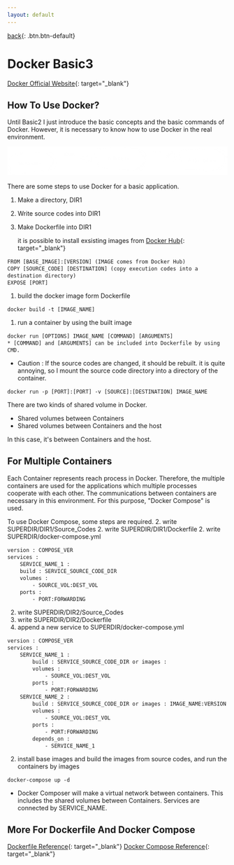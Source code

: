 ```yaml
---
layout: default
---
```

[back](./docker2){: .btn.btn-default}

# Docker Basic3

[Docker Official Website](https://www.docker.com/){: target="_blank"}

## How To Use Docker?
Until Basic2 I just introduce the basic concepts and the basic commands of Docker. However, it is necessary to know how to use Docker in the real environment. 

![Docker Usage](dockerUsing.png)

There are some steps to use Docker for a basic application. 
1. Make a directory, DIR1
1. Write source codes into DIR1
1. Make Dockerfile into DIR1

	it is possible to install exsisting images from [Docker Hub](hub.docker.com){: target="_blank"}
```
FROM [BASE_IMAGE]:[VERSION] (IMAGE comes from Docker Hub)
COPY [SOURCE_CODE] [DESTINATION] (copy execution codes into a destination directory)
EXPOSE [PORT] 
```

1. build the docker image form Dockerfile
```
docker build -t [IMAGE_NAME]
```
1. run a container by using the built image
```
docker run [OPTIONS] IMAGE_NAME [COMMAND] [ARGUMENTS]
* [COMMAND] and [ARGUMENTS] can be included into Dockerfile by using CMD.
```
* Caution : If the source codes are changed, it should be rebuilt. it is quite annoying, so I mount the source code directory into a directory of the container.
```
docker run -p [PORT]:[PORT] -v [SOURCE]:[DESTINATION] IMAGE_NAME
```
There are two kinds of shared volume in Docker. 
- Shared volumes between Containers
- Shared volumes between Containers and the host

In this case, it's between Containers and the host.

## For Multiple Containers
Each Container represents reach process in Docker. Therefore, the multiple containers are used for the applications which multiple processes cooperate with each other. The communications between containers are necessary in this environment. For this purpose, "Docker Compose" is used.

To use Docker Compose, some steps are required.
2. write SUPERDIR/DIR1/Source_Codes
2. write SUPERDIR/DIR1/Dockerfile
2. write SUPERDIR/docker-compose.yml
```    
version : COMPOSE_VER
services : 
    SERVICE_NAME_1 :
    build : SERVICE_SOURCE_CODE_DIR
    volumes :
	    - SOURCE_VOL:DEST_VOL
    ports :
		- PORT:FORWARDING
```
2. write SUPERDIR/DIR2/Source_Codes
2. write SUPERDIR/DIR2/Dockerfile
2. append a new service to SUPERDIR/docker-compose.yml
```
version : COMPOSE_VER
services : 
    SERVICE_NAME_1 :
	    build : SERVICE_SOURCE_CODE_DIR or images : 
		volumes :
        	- SOURCE_VOL:DEST_VOL
        ports :
            - PORT:FORWARDING
    SERVICE_NAME_2 :
        build : SERVICE_SOURCE_CODE_DIR or images : IMAGE_NAME:VERSION
        volumes :
    	    - SOURCE_VOL:DEST_VOL
        ports :
            - PORT:FORWARDING
        depends_on :
            - SERVICE_NAME_1
```
2. install base images and build the images from source codes, and run the containers by images
```
docker-compose up -d
```

* Docker Composer will make a virtual network between containers. This includes the shared volumes between Containers. Services are connected by SERVICE_NAME.

## More For Dockerfile And Docker Compose
[Dockerfile Reference](https://docs.docker.com/engine/reference/builder/){: target="_blank"}
[Docker Compose Reference](https://docs.docker.com/compose/compose-file/){: target="_blank"}
